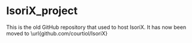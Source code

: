 # IsoriX_project

This is the old GitHub repository that used to host IsoriX.
It has now been moved to \url{github.com/courtiol/IsoriX}
